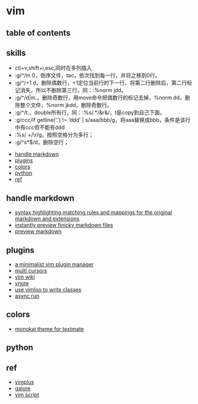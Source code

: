 # vim 

## table of contents
## skills

- ctl+v,shift+i,esc,同时在多列插入
- :g/^/m 0，倒序文件，tac，依次找到每一行，并将之移到0行。
- :g/^/+1 d，删除偶数行，+1定位当前行的下一行，将第二行删除后，第二行标记消失，所以不删除第三行，同：:%norm jdd。
- :g/^/d|m.，删除奇数行，用move命令把偶数行的标记去掉，%norm dd，删除整个文件，%norm jkdd，删除奇数行。
- :g/^/t.，double所有行，同：:%s/.*/&r&/，t是copy到自己下面。
- :g/ccc/if getline(‘.’) !~ ‘ddd’ | s/aaa/bbb/g，将aaa替换成bbb，条件是该行中有ccc但不能有ddd
- :%s/ +/\r/g，按照空格分为多行；
- :g/^s*$/d，删除空行；


<!-- vim-markdown-toc GFM -->

* [handle markdown](#handle-markdown)
* [plugins](#plugins)
* [colors](#colors)
* [python](#python)
* [ref](#ref)

<!-- vim-markdown-toc -->
## handle markdown

- [syntax highlighting,matching rules and mappings for the original markdown and extensions](https://github.com/plasticboy/vim-markdown)
- [instantly preview finicky markdown files](https://github.com/suan/vim-instant-markdown)
- [preview markdown](https://github.com/iamcco/markdown-preview.nvim)

## plugins

- [a minimalist vim plugin manager](https://github.com/junegunn/vim-plug)
- [multi cursors](https://github.com/terryma/vim-multiple-cursors)
- [vim wiki](https://www.vim.org/scripts/script.php?script_id=2226)
- [vnote](https://github.com/lymslive/vnote)
- [use vimloo to write classes](https://github.com/lymslive/vimloo)
- [async run](https://github.com/skywind3000/asyncrun.vim)

## colors 

- [monokai theme for textmate](https://github.com/tomasr/molokai.git)

## python


## ref

- [vimplus](https://github.com/chxuan/vimplus)
- [galore](https://github.com/wsdjeg/vim-galore-zh_cn)
- [vim script](https://github.com/lymslive/vimllearn/blob/master/content.md)
